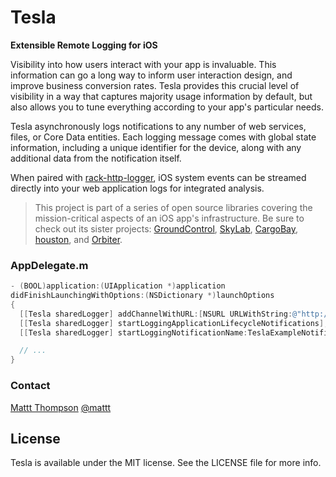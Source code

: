 # Tesla
**Extensible Remote Logging for iOS**

Visibility into how users interact with your app is invaluable. This information can go a long way to inform user interaction design, and improve business conversion rates. Tesla provides this crucial level of visibility in a way that captures majority usage information by default, but also allows you to tune everything according to your app's particular needs.

Tesla asynchronously logs notifications to any number of web services, files, or Core Data entities. Each logging message comes with global state information, including a unique identifier for the device, along with any additional data from the notification itself.

When paired with [rack-http-logger](https://github.com/mattt/rack-http-logger), iOS system events can be streamed directly into your web application logs for integrated analysis.

> This project is part of a series of open source libraries covering the mission-critical aspects of an iOS app's infrastructure. Be sure to check out its sister projects: [GroundControl](https://github.com/mattt/GroundControl), [SkyLab](https://github.com/mattt/SkyLab), [CargoBay](https://github.com/mattt/CargoBay), [houston](https://github.com/mattt/houston), and [Orbiter](https://github.com/mattt/Orbiter).


### AppDelegate.m

```objective-c
- (BOOL)application:(UIApplication *)application
didFinishLaunchingWithOptions:(NSDictionary *)launchOptions
{
  [[Tesla sharedLogger] addChannelWithURL:[NSURL URLWithString:@"http://example.com"] method:@"LOG"];
  [[Tesla sharedLogger] startLoggingApplicationLifecycleNotifications];
  [[Tesla sharedLogger] startLoggingNotificationName:TeslaExampleNotification];

  // ...
}
```

### Contact

[Mattt Thompson](http://github.com/mattt)
[@mattt](https://twitter.com/mattt)

## License

Tesla is available under the MIT license. See the LICENSE file for more info.
